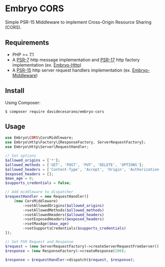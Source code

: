 # Embryo CORS
Simple PSR-15 Middleware to implement Cross-Origin Resource Sharing (CORS).

## Requirements
* PHP >= 7.1
* A [PSR-7](https://www.php-fig.org/psr/psr-7/) http message implementation and [PSR-17](https://www.php-fig.org/psr/psr-17/) http factory implementation (ex. [Embryo-Http](https://github.com/davidecesarano/Embryo-Http))
* A [PSR-15](https://www.php-fig.org/psr/psr-15/) http server request handlers implementation (ex. [Embryo-Middleware](https://github.com/davidecesarano/Embryo-Middleware))

## Install
Using Composer:
```
$ composer require davidecesarano/embryo-cors
```
## Usage
```php
use Embryo\CORS\CorsMiddleware;
use Embryo\Http\Factory\{ResponseFactory, ServerRequestFactory};
use Embryo\Http\Server\RequestHandler;

// Set options
$allowed_origins = ['*'];
$allowed_methods = ['GET', 'POST', 'PUT', 'DELETE', 'OPTIONS'];
$allowed_headers = ['Content-Type', 'Accept', 'Origin', 'Authorization'];
$exposed_headers = [];
$max_age = 0;
$supports_credentials = false;

// Add middleware to dispatcher
$requestHandler = new RequestHandler([
    (new CorsMiddleware)
        ->setAllowedOrigins($allowed_origins)
        ->setAllowedMethods($allowed_methods)
        ->setAllowedHeaders($allowed_headers)
        ->setExposedHeaders($exposed_headers)
        ->setMaxAge($max_age)
        ->setSupportsCredentials($supports_credentials)
]);

// Set PSR Request and Response
$request = (new ServerRequestFactory)->createServerRequestFromServer();
$response = (new ResponseFactory)->createResponse(200);

$response = $requestHandler->dispatch($request, $response);
```
